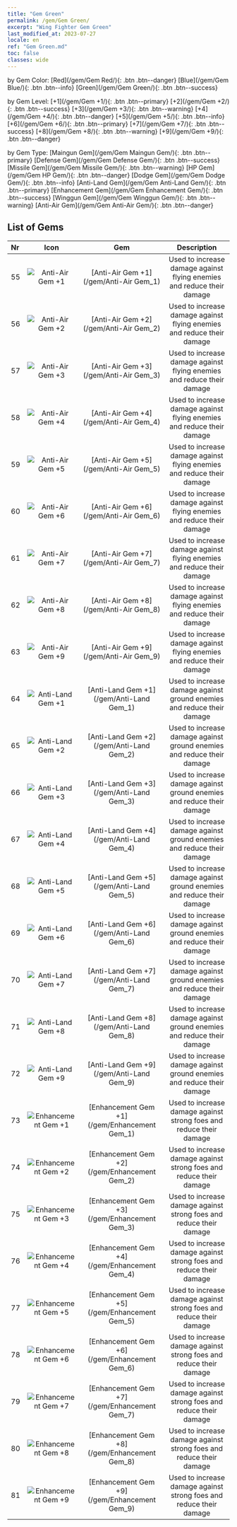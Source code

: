 ```yaml
---
title: "Gem Green"
permalink: /gem/Gem Green/
excerpt: "Wing Fighter Gem Green"
last_modified_at: 2023-07-27
locale: en
ref: "Gem Green.md"
toc: false
classes: wide
---
```


  by Gem Color:  [Red](/gem/Gem Red/){: .btn .btn--danger}   [Blue](/gem/Gem Blue/){: .btn .btn--info}   [Green](/gem/Gem Green/){: .btn .btn--success} 

  by Gem Level:  [+1](/gem/Gem +1/){: .btn .btn--primary}   [+2](/gem/Gem +2/){: .btn .btn--success}   [+3](/gem/Gem +3/){: .btn .btn--warning}   [+4](/gem/Gem +4/){: .btn .btn--danger}   [+5](/gem/Gem +5/){: .btn .btn--info}   [+6](/gem/Gem +6/){: .btn .btn--primary}   [+7](/gem/Gem +7/){: .btn .btn--success}   [+8](/gem/Gem +8/){: .btn .btn--warning}   [+9](/gem/Gem +9/){: .btn .btn--danger} 

  by Gem Type:  [Maingun Gem](/gem/Gem Maingun Gem/){: .btn .btn--primary}   [Defense Gem](/gem/Gem Defense Gem/){: .btn .btn--success}   [Missile Gem](/gem/Gem Missile Gem/){: .btn .btn--warning}   [HP Gem](/gem/Gem HP Gem/){: .btn .btn--danger}   [Dodge Gem](/gem/Gem Dodge Gem/){: .btn .btn--info}   [Anti-Land Gem](/gem/Gem Anti-Land Gem/){: .btn .btn--primary}   [Enhancement Gem](/gem/Gem Enhancement Gem/){: .btn .btn--success}   [Winggun Gem](/gem/Gem Winggun Gem/){: .btn .btn--warning}   [Anti-Air Gem](/gem/Gem Anti-Air Gem/){: .btn .btn--danger} 

## List of Gems

  |  Nr | Icon |      Gem        |   Description   |
  |:----|:----:|:---------------:|:---------------:|
  | 55 | ![Anti-Air Gem +1](/images/gem/bs3_img1.png) | [Anti-Air Gem +1](/gem/Anti-Air Gem_1) | Used to increase damage against flying enemies and reduce their damage | 
  | 56 | ![Anti-Air Gem +2](/images/gem/bs3_img1.png) | [Anti-Air Gem +2](/gem/Anti-Air Gem_2) | Used to increase damage against flying enemies and reduce their damage | 
  | 57 | ![Anti-Air Gem +3](/images/gem/bs3_img1.png) | [Anti-Air Gem +3](/gem/Anti-Air Gem_3) | Used to increase damage against flying enemies and reduce their damage | 
  | 58 | ![Anti-Air Gem +4](/images/gem/bs3_img1.png) | [Anti-Air Gem +4](/gem/Anti-Air Gem_4) | Used to increase damage against flying enemies and reduce their damage | 
  | 59 | ![Anti-Air Gem +5](/images/gem/bs3_img1.png) | [Anti-Air Gem +5](/gem/Anti-Air Gem_5) | Used to increase damage against flying enemies and reduce their damage | 
  | 60 | ![Anti-Air Gem +6](/images/gem/bs3_img1.png) | [Anti-Air Gem +6](/gem/Anti-Air Gem_6) | Used to increase damage against flying enemies and reduce their damage | 
  | 61 | ![Anti-Air Gem +7](/images/gem/bs3_img1.png) | [Anti-Air Gem +7](/gem/Anti-Air Gem_7) | Used to increase damage against flying enemies and reduce their damage | 
  | 62 | ![Anti-Air Gem +8](/images/gem/bs3_img1.png) | [Anti-Air Gem +8](/gem/Anti-Air Gem_8) | Used to increase damage against flying enemies and reduce their damage | 
  | 63 | ![Anti-Air Gem +9](/images/gem/bs3_img1.png) | [Anti-Air Gem +9](/gem/Anti-Air Gem_9) | Used to increase damage against flying enemies and reduce their damage | 
  | 64 | ![Anti-Land Gem +1](/images/gem/bs3_img2.png) | [Anti-Land Gem +1](/gem/Anti-Land Gem_1) | Used to increase damage against ground enemies and reduce their damage | 
  | 65 | ![Anti-Land Gem +2](/images/gem/bs3_img2.png) | [Anti-Land Gem +2](/gem/Anti-Land Gem_2) | Used to increase damage against ground enemies and reduce their damage | 
  | 66 | ![Anti-Land Gem +3](/images/gem/bs3_img2.png) | [Anti-Land Gem +3](/gem/Anti-Land Gem_3) | Used to increase damage against ground enemies and reduce their damage | 
  | 67 | ![Anti-Land Gem +4](/images/gem/bs3_img2.png) | [Anti-Land Gem +4](/gem/Anti-Land Gem_4) | Used to increase damage against ground enemies and reduce their damage | 
  | 68 | ![Anti-Land Gem +5](/images/gem/bs3_img2.png) | [Anti-Land Gem +5](/gem/Anti-Land Gem_5) | Used to increase damage against ground enemies and reduce their damage | 
  | 69 | ![Anti-Land Gem +6](/images/gem/bs3_img2.png) | [Anti-Land Gem +6](/gem/Anti-Land Gem_6) | Used to increase damage against ground enemies and reduce their damage | 
  | 70 | ![Anti-Land Gem +7](/images/gem/bs3_img2.png) | [Anti-Land Gem +7](/gem/Anti-Land Gem_7) | Used to increase damage against ground enemies and reduce their damage | 
  | 71 | ![Anti-Land Gem +8](/images/gem/bs3_img2.png) | [Anti-Land Gem +8](/gem/Anti-Land Gem_8) | Used to increase damage against ground enemies and reduce their damage | 
  | 72 | ![Anti-Land Gem +9](/images/gem/bs3_img2.png) | [Anti-Land Gem +9](/gem/Anti-Land Gem_9) | Used to increase damage against ground enemies and reduce their damage | 
  | 73 | ![Enhancement Gem +1](/images/gem/bs3_img3.png) | [Enhancement Gem +1](/gem/Enhancement Gem_1) | Used to increase damage against strong foes and reduce their damage | 
  | 74 | ![Enhancement Gem +2](/images/gem/bs3_img3.png) | [Enhancement Gem +2](/gem/Enhancement Gem_2) | Used to increase damage against strong foes and reduce their damage | 
  | 75 | ![Enhancement Gem +3](/images/gem/bs3_img3.png) | [Enhancement Gem +3](/gem/Enhancement Gem_3) | Used to increase damage against strong foes and reduce their damage | 
  | 76 | ![Enhancement Gem +4](/images/gem/bs3_img3.png) | [Enhancement Gem +4](/gem/Enhancement Gem_4) | Used to increase damage against strong foes and reduce their damage | 
  | 77 | ![Enhancement Gem +5](/images/gem/bs3_img3.png) | [Enhancement Gem +5](/gem/Enhancement Gem_5) | Used to increase damage against strong foes and reduce their damage | 
  | 78 | ![Enhancement Gem +6](/images/gem/bs3_img3.png) | [Enhancement Gem +6](/gem/Enhancement Gem_6) | Used to increase damage against strong foes and reduce their damage | 
  | 79 | ![Enhancement Gem +7](/images/gem/bs3_img3.png) | [Enhancement Gem +7](/gem/Enhancement Gem_7) | Used to increase damage against strong foes and reduce their damage | 
  | 80 | ![Enhancement Gem +8](/images/gem/bs3_img3.png) | [Enhancement Gem +8](/gem/Enhancement Gem_8) | Used to increase damage against strong foes and reduce their damage | 
  | 81 | ![Enhancement Gem +9](/images/gem/bs3_img3.png) | [Enhancement Gem +9](/gem/Enhancement Gem_9) | Used to increase damage against strong foes and reduce their damage | 
